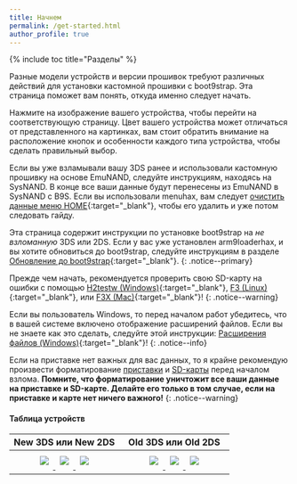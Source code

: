 ```yaml
---
title: Начнем
permalink: /get-started.html
author_profile: true
---
```


{% include toc title="Разделы" %}

Разные модели устройств и версии прошивок требуют различных действий для установки кастомной прошивки с boot9strap. Эта страница поможет вам понять, откуда именно следует начать.

Нажмите на изображение вашего устройства, чтобы перейти на соответствующую страницу. Цвет вашего устройства может отличаться от представленного на картинках, вам стоит обратить внимание на расположение кнопок и особенности каждого типа устройства, чтобы сделать правильный выбор.

Если вы уже взламывали вашу 3DS ранее и использовали кастомную прошивку на основе EmuNAND, следуйте инструкциям, находясь на SysNAND. В конце все ваши данные будут перенесены из EmuNAND в SysNAND с B9S. Если вы использовали menuhax, вам следует [очистить данные меню HOME](troubleshooting#%D1%87%D0%B5%D1%80%D0%BD%D1%8B%D0%B9-%D1%8D%D0%BA%D1%80%D0%B0%D0%BD-%D0%BF%D1%80%D0%B8-%D0%B7%D0%B0%D0%B3%D1%80%D1%83%D0%B7%D0%BA%D0%B5-sysnand-%D0%BF%D0%BE%D1%81%D0%BB%D0%B5-%D1%83%D1%81%D1%82%D0%B0%D0%BD%D0%BE%D0%B2%D0%BA%D0%B8-b9s){:target="_blank"}, чтобы его удалить и уже потом следовать гайду. 

Эта страница содержит инструкции по установке boot9strap на *не взломанную* 3DS или 2DS. Если у вас уже установлен arm9loaderhax, и вы хотите обновиться до boot9strap, следуйте инструкциям в разделе [Обновление до boot9strap](a9lh-to-b9s){:target="_blank"}.
{: .notice--primary}

Прежде чем начать, рекомендуется проверить свою SD-карту на ошибки с помощью [H2testw (Windows)](h2testw-windows){:target="_blank"}, [F3 (Linux)](f3-linux){:target="_blank"}, или [F3X (Mac)](f3x-mac){:target="_blank"}!
{: .notice--warning}

Если вы пользователь Windows, то перед началом работ убедитесь, что в вашей системе включено отображение расширений файлов. Если вы не знаете как это сделать, следуйте этой инструкции: [Расширения файлов (Windows)](file-extensions-windows){:target="_blank"}!
{: .notice--info}

Если на приставке нет важных для вас данных, то я крайне рекомендую произвести форматирование [приставки](clean_sd#i-Форматирование-приставки) и [SD-карты](clean_sd#ii-Форматирование-sd-карты) перед началом взлома. **Помните, что форматирование уничтожит все ваши данные на приставке и SD-карте. Делайте его только в том случае, если на приставке и карте нет ничего важного!**
{: .notice--warning}

#### Таблица устройств

<table>
  <colgroup>
    <col span="1" style="width: 50%;">
    <col span="1" style="width: 50%;">
  </colgroup>
  <thead>
    <tr>
      <th style="text-align: center">New 3DS или New 2DS</th>
      <th style="text-align: center">Old 3DS или Old 2DS</th>
    </tr>
  </thead>
  <tbody>
    <tr>
      <td style="text-align: center">
	    <a href="get-started-new-3ds">
	      <img src="{{ base_path }}/images/consoles/new3ds.png" style="padding: 0.5em;">
		</a> 
		<a href="get-started-new-3ds">
		  <img src="{{ base_path }}/images/consoles/new3dsxl.png" style="padding: 0.5em;">
		</a> 
		<a href="get-started-new-3ds">
		  <img src="{{ base_path }}/images/consoles/new2dsxl.png" style="padding: 0.5em;">
		</a>
	  </td>
      <td style="text-align: center">
	    <a href="get-started-old-3ds">
		  <img src="{{ base_path }}/images/consoles/old3ds.png" style="padding: 0.5em;">
		</a>
		<a href="get-started-old-3ds">
		  <img src="{{ base_path }}/images/consoles/old3dsxl.png" style="padding: 0.5em;">
		</a>
		<a href="get-started-old-3ds">
		  <img src="{{ base_path }}/images/consoles/2ds.png" style="padding: 0.5em;">
		</a>
	  </td>
    </tr>
  </tbody>
</table>